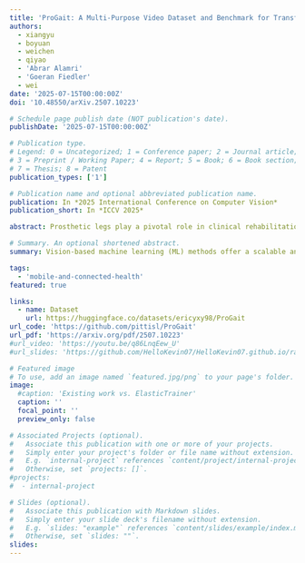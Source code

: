 ```yaml
---
title: 'ProGait: A Multi-Purpose Video Dataset and Benchmark for Transfemoral Prosthesis Users'
authors:
  - xiangyu
  - boyuan
  - weichen
  - qiyao
  - 'Abrar Alamri'
  - 'Goeran Fiedler'
  - wei
date: '2025-07-15T00:00:00Z'
doi: '10.48550/arXiv.2507.10223'

# Schedule page publish date (NOT publication's date).
publishDate: '2025-07-15T00:00:00Z'

# Publication type.
# Legend: 0 = Uncategorized; 1 = Conference paper; 2 = Journal article;
# 3 = Preprint / Working Paper; 4 = Report; 5 = Book; 6 = Book section;
# 7 = Thesis; 8 = Patent
publication_types: ['1']

# Publication name and optional abbreviated publication name.
publication: In *2025 International Conference on Computer Vision*
publication_short: In *ICCV 2025*

abstract: Prosthetic legs play a pivotal role in clinical rehabilitation, allowing individuals with lower-limb amputations the ability to regain mobility and improve their quality of life. Gait analysis is fundamental for optimizing prosthesis design and alignment, directly impacting the mobility and life quality of individuals with lower-limb amputations. Vision-based machine learning (ML) methods offer a scalable and non-invasive solution to gait analysis, but face challenges in correctly detecting and analyzing prosthesis, due to their unique appearances and new movement patterns. In this paper, we aim to bridge this gap by introducing a multi-purpose dataset, namely ProGait, to support multiple vision tasks including Video Object Segmentation, 2D Human Pose Estimation, and Gait Analysis (GA). ProGait provides 412 video clips from four above-knee amputees when testing multiple newly-fitted prosthetic legs through walking trials, and depicts the presence, contours, poses, and gait patterns of human subjects with transfemoral prosthetic legs. Alongside the dataset itself, we also present benchmark tasks and fine-tuned baseline models to illustrate the practical application and performance of the ProGait dataset. We compared our baseline models against pre-trained vision models, demonstrating improved generalizability when applying the ProGait dataset for prosthesis-specific tasks.

# Summary. An optional shortened abstract.
summary: Vision-based machine learning (ML) methods offer a scalable and non-invasive solution to gait analysis, but face challenges in correctly detecting and analyzing prosthesis, due to their unique appearances and new movement patterns. In this paper, we aim to bridge this gap by introducing a multi-purpose dataset, namely ProGait, to support multiple vision tasks including Video Object Segmentation, 2D Human Pose Estimation, and Gait Analysis (GA). ProGait provides 412 video clips from four above-knee amputees when testing multiple newly-fitted prosthetic legs through walking trials, and depicts the presence, contours, poses, and gait patterns of human subjects with transfemoral prosthetic legs. Alongside the dataset itself, we also present benchmark tasks and fine-tuned baseline models to illustrate the practical application and performance of the ProGait dataset.

tags:
  - 'mobile-and-connected-health'
featured: true

links:
  - name: Dataset
    url: https://huggingface.co/datasets/ericyxy98/ProGait
url_code: 'https://github.com/pittisl/ProGait'
url_pdf: 'https://arxiv.org/pdf/2507.10223'
#url_video: 'https://youtu.be/q86LnqEew_U'
#url_slides: 'https://github.com/HelloKevin07/HelloKevin07.github.io/raw/master/files/ElasticTrainer-slides.pptx'

# Featured image
# To use, add an image named `featured.jpg/png` to your page's folder.
image:
  #caption: 'Existing work vs. ElasticTrainer'
  caption: ''
  focal_point: ''
  preview_only: false

# Associated Projects (optional).
#   Associate this publication with one or more of your projects.
#   Simply enter your project's folder or file name without extension.
#   E.g. `internal-project` references `content/project/internal-project/index.md`.
#   Otherwise, set `projects: []`.
#projects:
#  - internal-project

# Slides (optional).
#   Associate this publication with Markdown slides.
#   Simply enter your slide deck's filename without extension.
#   E.g. `slides: "example"` references `content/slides/example/index.md`.
#   Otherwise, set `slides: ""`.
slides:
---
```

